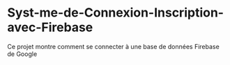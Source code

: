 # Syst-me-de-Connexion-Inscription-avec-Firebase
Ce projet montre comment se connecter à une base de données Firebase de Google
